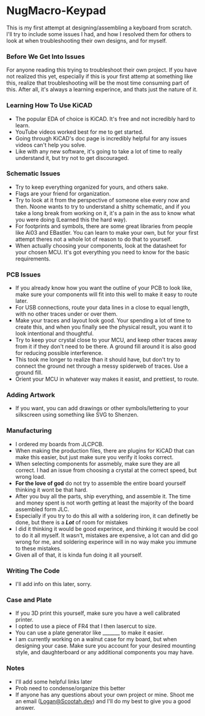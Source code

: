 # NugMacro-Keypad
 This is my first attempt at designing/assembling a keyboard from scratch.
 I'll try to include some issues I had, and how I resolved them for others to look at when troubleshooting their own designs, and for myself.
 
### Before We Get Into Issues
 For anyone reading this trying to troubleshoot their own project. If you have not realized this yet, especially if this is your first attemp at something like this, realize that   troubleshooting will be the most time consuming part of this. After all, it's always a learning experince, and thats just the nature of it.

### Learning How To Use KiCAD
- The popular EDA of choice is KiCAD. It's free and not incredibly hard to learn. 
- YouTube videos worked best for me to get started.
- Going through KiCAD's doc page is incredibly helpful for any issues videos can't help you solve.
- Like with any new software, it's going to take a lot of time to really understand it, but try not to get discouraged.
 
### Schematic Issues
- Try to keep everything organized for yours, and others sake.
- Flags are your friend for organization.
- Try to look at it from the perspective of someone else every now and then. Noone wants to try to understand a shitty schematic, and if you take a long break from working on it, it's a pain in the ass to know what you were doing (Learned this the hard way).
- For footprints and symbols, there are some great libraries from people like Ai03 and EBastler. You can learn to make your own, but for your first attempt theres not a whole lot of reason to do that to yourself.
- When actually choosing your components, look at the datasheet for your chosen MCU. It's got everything you need to know for the basic requirements.

### PCB Issues
- If you already know how you want the outline of your PCB to look like, make sure your components will fit into this well to make it easy to route later.
- For USB connections, route your data lines in a close to equal length, with no other traces under or over them.
- Make your traces and layout look good. Your spending a lot of time to create this, and when you finally see the physical result, you want it to look intentional and thoughtful.
- Try to keep your crystal close to your MCU, and keep other traces away from it if they don't need to be there. A ground fill around it is also good for reducing possible interference.
- This took me longer to realize than it should have, but don't try to connect the ground net through a messy spiderweb of traces. Use a ground fill.
- Orient your MCU in whatever way makes it easist, and  prettiest, to route.

### Adding Artwork
- If you want, you can add drawings or other symbols/lettering to your silkscreen using something like SVG to Shenzen.

### Manufacturing
- I ordered my boards from JLCPCB.
- When making the production files, there are plugins for KiCAD that can make this easier, but just make sure you verify it looks correct.
- When selecting components for assmebly, make sure they are all correct. I had an issue from choosing a crystal at the correct speed, but wrong load.
- **For the love of god** do not try to assemble the entire board yourself thinking it wont be that hard.
- After you buy all the parts, ship everything, and assemble it. The time and money spent is not worth getting at least the majority of the board assembled form JLC.
- Especially if you try to do this all with a soldering iron, it can definetly be done, but there is a *__Lot__* of room for mistakes
- I did it thinking it would be good experince, and thinking it would be cool to do it all myself. It wasn't, mistakes are expensive, a lot can and did go wrong for me, and soldering experince will in no way make you immune to these mistakes.
- Given all of that, it is kinda fun doing it all yourself.

### Writing The Code
- I'll add info on this later, sorry.




### Case and Plate
- If you 3D print this yourself, make sure you have a well calibrated printer.
- I opted to use a piece of FR4 that I then lasercut to size.
- You can use a plate generator like _______ to make it easier.
- I am currently working on a walnut case for my board, but when designing your case. Make sure you account for your desired mounting style, and daughterboard or any additional components you may have.

 ### Notes
 - I'll add some helpful links later
 - Prob need to condense/organize this better
 - If anyone has any questions about your own project or mine. Shoot me an email (Logan@Scootah.dev) and I'll do my best to give you a good answer.
